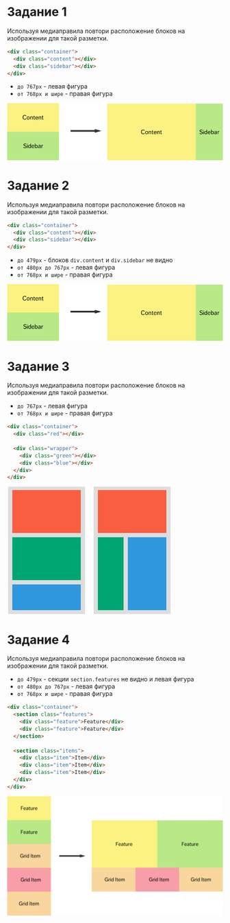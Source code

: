 # Задание 1

Используя медиаправила повтори расположение блоков на изображении для такой
разметки.

```html
<div class="container">
  <div class="content"></div>
  <div class="sidebar"></div>
</div>
```

- `до 767px` - левая фигура
- `от 768px и шире` - правая фигура

![превью задания](./images/task-01-02.png)

# Задание 2

Используя медиаправила повтори расположение блоков на изображении для такой
разметки.

```html
<div class="container">
  <div class="content"></div>
  <div class="sidebar"></div>
</div>
```

- `до 479px` - блоков `div.content` и `div.sidebar` не видно
- `от 480px до 767px` - левая фигура
- `от 768px и шире` - правая фигура

![превью задания](./images/task-01-02.png)

# Задание 3

Используя медиаправила повтори расположение блоков на изображении для такой
разметки.

- `до 767px` - левая фигура
- `от 768px и шире` - правая фигура

```html
<div class="container">
  <div class="red"></div>

  <div class="wrapper">
    <div class="green"></div>
    <div class="blue"></div>
  </div>
</div>
```

![превью задания](./images/task-03.jpg)

# Задание 4

Используя медиаправила повтори расположение блоков на изображении для такой
разметки.

- `до 479px` - секции `section.features` не видно и левая фигура
- `от 480px до 767px` - левая фигура
- `от 768px и шире` - правая фигура

```html
<div class="container">
  <section class="features">
    <div class="feature">Feature</div>
    <div class="feature">Feature</div>
  </section>

  <section class="items">
    <div class="item">Item</div>
    <div class="item">Item</div>
    <div class="item">Item</div>
  </div>
</div>
```

![превью задания](./images/task-04.png)
